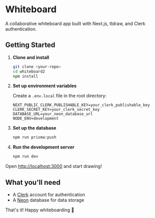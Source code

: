 # Whiteboard

A collaborative whiteboard app built with Next.js, tldraw, and Clerk authentication.

## Getting Started

1. **Clone and install**
   ```bash
   git clone <your-repo>
   cd whiteboard2
   npm install
   ```

2. **Set up environment variables**
   
   Create a `.env.local` file in the root directory:
   ```env
   NEXT_PUBLIC_CLERK_PUBLISHABLE_KEY=your_clerk_publishable_key
   CLERK_SECRET_KEY=your_clerk_secret_key
   DATABASE_URL=your_neon_database_url
   NODE_ENV=development
   ```

3. **Set up the database**
   ```bash
   npm run prisma:push
   ```

4. **Run the development server**
   ```bash
   npm run dev
   ```

Open [http://localhost:3000](http://localhost:3000) and start drawing!

## What you'll need

- A [Clerk](https://clerk.com) account for authentication
- A [Neon](https://neon.tech) database for data storage

That's it! Happy whiteboarding 🎨